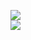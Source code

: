 [![](https://img.shields.io/badge/Made%20With-Github%20Spray-lightgrey.svg?style=for-the-badge&logo=github)](https://github.com/Annihil/github-spray#3251)  
[![](https://i.imgur.com/2DrTn0Z.gif)](https://github.com/Annihil/github-spray)
